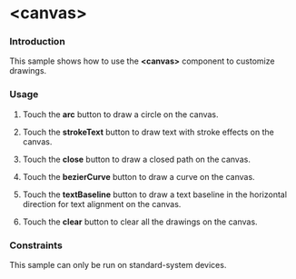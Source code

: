 # **<canvas\>**

### Introduction

This sample shows how to use the **<canvas\>** component to customize drawings.

### Usage

1. Touch the **arc** button to draw a circle on the canvas.

2. Touch the **strokeText** button to draw text with stroke effects on the canvas.

3. Touch the **close** button to draw a closed path on the canvas.

4. Touch the **bezierCurve** button to draw a curve on the canvas.

5. Touch the **textBaseline** button to draw a text baseline in the horizontal direction for text alignment on the canvas.

6. Touch the **clear** button to clear all the drawings on the canvas.

### Constraints

This sample can only be run on standard-system devices.
